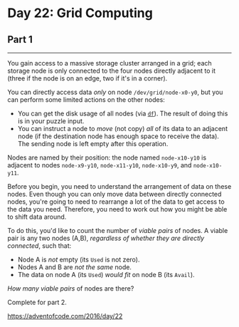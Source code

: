 # Day 22: Grid Computing
## Part 1
------------------------------

You gain access to a massive storage cluster arranged in a grid; each storage node is only connected to the four nodes directly adjacent to it (three if the node is on an edge, two if it's in a corner).


You can directly access data *only* on node `/dev/grid/node-x0-y0`, but you can perform some limited actions on the other nodes:


* You can get the disk usage of all nodes (via [`df`](https://en.wikipedia.org/wiki/Df_(Unix)#Example)). The result of doing this is in your puzzle input.
* You can instruct a node to *move* (not copy) *all* of its data to an adjacent node (if the destination node has enough space to receive the data). The sending node is left empty after this operation.


Nodes are named by their position: the node named `node-x10-y10` is adjacent to nodes `node-x9-y10`, `node-x11-y10`, `node-x10-y9`, and `node-x10-y11`.


Before you begin, you need to understand the arrangement of data on these nodes. Even though you can only move data between directly connected nodes, you're going to need to rearrange a lot of the data to get access to the data you need. Therefore, you need to work out how you might be able to shift data around.


To do this, you'd like to count the number of *viable pairs* of nodes. A viable pair is any two nodes (A,B), *regardless of whether they are directly connected*, such that:


* Node A is *not* empty (its `Used` is not zero).
* Nodes A and B are *not the same* node.
* The data on node A (its `Used`) *would fit* on node B (its `Avail`).


*How many viable pairs* of nodes are there?




Complete for part 2.

https://adventofcode.com/2016/day/22

